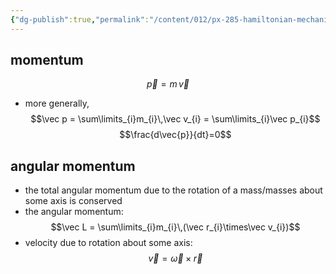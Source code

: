 ```yaml
---
{"dg-publish":true,"permalink":"/content/012/px-285-hamiltonian-mechanics-and-fluid-dynamics/a-introduction/px-285-a2a-conservation-laws/","created":"2024-11-25T10:50:32.000+00:00","updated":"2024-11-26T13:00:52.722+00:00"}
---
```


## momentum
$$\vec p = m\,\vec v$$
- more generally, 
$$\vec p 
= \sum\limits_{i}m_{i}\,\vec v_{i} = \sum\limits_{i}\vec p_{i}$$
$$\frac{d\vec{p}}{dt}=0$$
## angular momentum
- the total angular momentum due to the rotation of a mass/masses about some axis is conserved
- the angular momentum: 
$$\vec L = \sum\limits_{i}m_{i}\,(\vec r_{i}\times\vec v_{i})$$
- velocity due to rotation about some axis: 
$$\vec v = \vec \omega\times \vec r$$
